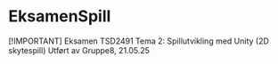 # EksamenSpill
[!IMPORTANT]
Eksamen TSD2491
Tema 2: Spillutvikling med Unity (2D skytespill)
Utført av Gruppe8, 21.05.25
